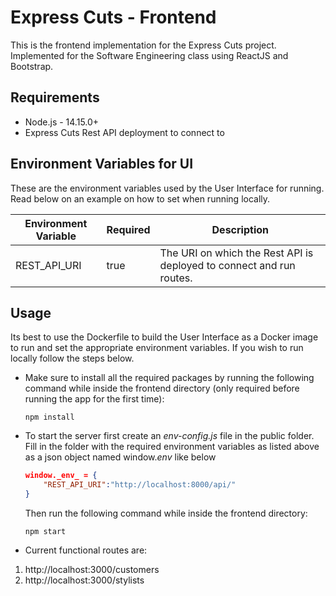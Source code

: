 # Express Cuts - Frontend

This is the frontend implementation for the Express Cuts project. Implemented for the Software Engineering class using ReactJS and Bootstrap.

## Requirements

- Node.js - 14.15.0+
- Express Cuts Rest API deployment to connect to

## Environment Variables for UI

These are the environment variables used by the User Interface for running. Read below on an example on how to set when running locally.

| Environment Variable | Required | Description |
| ------------- | ------------- | ------------- |
| REST_API_URI | true | The URI on which the Rest API is deployed to connect and run routes. |

## Usage

Its best to use the Dockerfile to build the User Interface as a Docker image to run and set the appropriate environment variables. If you wish to run locally follow the steps below.

- Make sure to install all the required packages by running the following
  command while inside the frontend directory (only required before
  running the app for the first time):

  `npm install`

* To start the server first create an *env-config.js* file in the public folder. Fill in the folder with the required environment variables as listed above as a json object named window._env_ like below
  ```json
  window._env_ = {
      "REST_API_URI":"http://localhost:8000/api/"
  }
  ```

  Then run the following command while inside the frontend directory:

    `npm start`

* Current functional routes are:

1. http://localhost:3000/customers
2. http://localhost:3000/stylists
